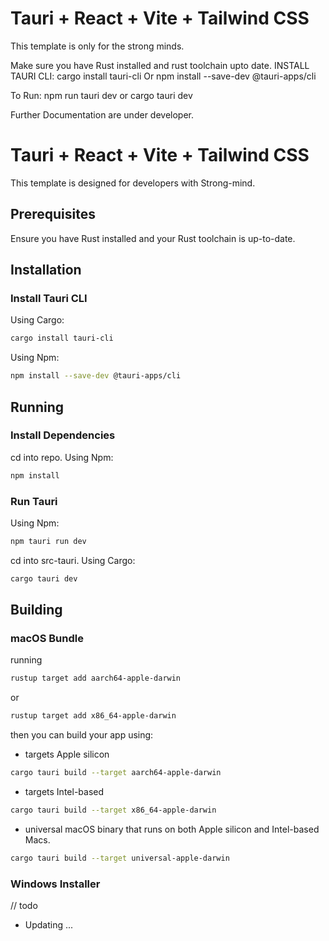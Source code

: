 # Tauri + React + Vite + Tailwind CSS

This template is only for the strong minds.

Make sure you have Rust installed and rust toolchain upto date.
INSTALL TAURI CLI:
cargo install tauri-cli
Or npm install --save-dev @tauri-apps/cli

To Run:
npm run tauri dev
or 
cargo tauri dev

Further Documentation are under developer.

# Tauri + React + Vite + Tailwind CSS

This template is designed for developers with Strong-mind.

## Prerequisites

Ensure you have Rust installed and your Rust toolchain is up-to-date.

## Installation

### Install Tauri CLI

Using Cargo:
```sh
cargo install tauri-cli
```

Using Npm:
```sh
npm install --save-dev @tauri-apps/cli
```

## Running

### Install Dependencies

cd into repo.
Using Npm:
```sh
npm install
```

### Run Tauri

Using Npm:
```sh
npm tauri run dev
```
cd into src-tauri.
Using Cargo:
```sh
cargo tauri dev
```

## Building

### macOS Bundle
running 
```sh
rustup target add aarch64-apple-darwin
```
or 
```sh
rustup target add x86_64-apple-darwin
```
then you can build your app using:

* targets Apple silicon 
```sh
cargo tauri build --target aarch64-apple-darwin
```

* targets Intel-based
```sh
cargo tauri build --target x86_64-apple-darwin
```

* universal macOS binary that runs on both Apple silicon and Intel-based Macs.
```sh
cargo tauri build --target universal-apple-darwin
```

### Windows Installer
// todo
* Updating ...